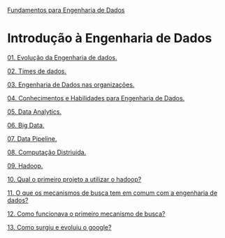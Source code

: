<div> 
<p><a href="https://github.com/JosiTubaroski/Fundamentos_Engenharia">Fundamentos para Engenharia de Dados</a></p>
</div> 

# Introdução à Engenharia de Dados

<div> 
<p><a href="https://github.com/JosiTubaroski/Evolucao_Engenharia_Dados">01. Evolução da Engenharia de dados.</a></p>
</div> 

<div> 
<p><a href="https://github.com/JosiTubaroski/Times_de_Engenharia/blob/main/README.md">02. Times de dados.</a></p>
</div> 

<div> 
<p><a href="https://github.com/JosiTubaroski/Engenharia_Dados_Organizacoes">03. Engenharia de Dados nas organizações.</a></p>
</div> 

<div> 
<p><a href="https://github.com/JosiTubaroski/conhecimentos_habilidades_engenharia/blob/main/README.md">04. Conhecimentos e Habilidades para Engenharia de Dados.</a></p>
</div> 

<div> 
<p><a href="https://github.com/JosiTubaroski/Data_Analytics/blob/main/README.md">05. Data Analytics.</a></p>
</div> 

<div> 
<p><a href="https://github.com/JosiTubaroski/Big_Data/blob/main/README.md">06. Big Data.</a></p>
</div> 

<div> 
<p><a href="https://github.com/JosiTubaroski/Data_Pipeline/blob/main/README.md">07. Data Pipeline.</a></p>
</div> 

<div> 
<p><a href="https://github.com/JosiTubaroski/Computacao_Distriuida/blob/main/README.md">08. Computação Distriuida.</a></p>
</div> 

<div> 
<p><a href="https://github.com/JosiTubaroski/Apache-Hadoop">09. Hadoop.</a></p>
</div> 

<div> 
<p><a href="https://github.com/JosiTubaroski/Apache-Hadoop-1-Projeto">10. Qual o primeiro projeto a utilizar o hadoop?</a></p>
</div> 

<div> 
<p><a href="https://github.com/JosiTubaroski/Mecanismo_Busca_Engenharia_Dados/blob/main/README.md">11. O que os mecanismos de busca tem em comum com a engenharia de dados?</a></p>
</div> 

<div> 
<p><a href="https://github.com/JosiTubaroski/Mecanismos_Busca">12. Como funcionava o primeiro mecanismo de busca?</a></p>
</div> 

<div> 
<p><a href="https://github.com/JosiTubaroski/Mecanismos_Busca">13. Como surgiu e evoluiu o google?</a></p>
</div> 

